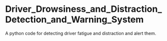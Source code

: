 # Driver_Drowsiness_and_Distraction_Detection_and_Warning_System
A python code for detecting driver fatigue and distraction and alert them.
